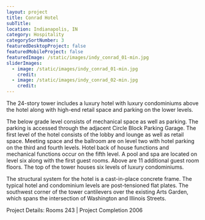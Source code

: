 ```yaml
---
layout: project
title: Conrad Hotel
subTitle:
location: Indianapolis, IN
category: Hospitality
categorySortNumber: 3
featuredDesktopProject: false
featuredMobileProject: false
featuredImage: /static/images/indy_conrad_01-min.jpg
sliderImages:
  - image: /static/images/indy_conrad_01-min.jpg
    credit:
  - image: /static/images/indy_conrad_02-min.jpg
    credit:
---
```

The 24-story tower includes a luxury hotel with luxury condominiums above the hotel along with high-end retail space and parking on the lower levels.

The below grade level consists of mechanical space as well as parking. The parking is accessed through the adjacent Circle Block Parking Garage. The first level of the hotel consists of the lobby and lounge as well as retail space. Meeting space and the ballroom are on level two with hotel parking on the third and fourth levels. Hotel back of house functions and mechanical functions occur on the fifth level. A pool and spa are located on level six along with the first guest rooms. Above are 11 additional guest room floors. The top of the tower houses six levels of luxury condominiums. 

The structural system for the hotel is a cast-in-place concrete frame. The typical hotel and condominium levels are post-tensioned flat plates. The southwest corner of the tower cantilevers over the existing Arts Garden, which spans the intersection of Washington and Illinois Streets.

Project Details: Rooms 243 | Project Completion 2006

































